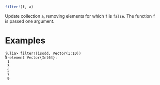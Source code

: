 ```julia
filter!(f, a)
```

Update collection `a`, removing elements for which `f` is `false`. The function `f` is passed one argument.

# Examples

```jldoctest
julia> filter!(isodd, Vector(1:10))
5-element Vector{Int64}:
 1
 3
 5
 7
 9
```

